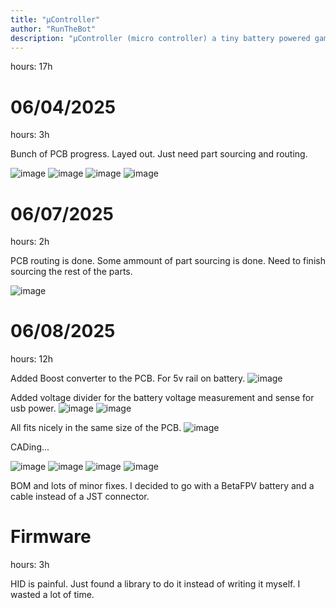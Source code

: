 ```yaml
---
title: "µController"
author: "RunTheBot"
description: "µController (micro controller) a tiny battery powered game controller design for one game...unrailed"
---
```


hours: 17h

# 06/04/2025

hours: 3h


Bunch of PCB progress. Layed out. Just need part sourcing and routing.

![image](https://hc-cdn.hel1.your-objectstorage.com/s/v3/68f7545fd8e5f2b82d3712b0704c0a1798be1076_image.png)
![image](https://hc-cdn.hel1.your-objectstorage.com/s/v3/bf0413c6d878fe7e0421a49f8de10f71f87cac84_image.png)
![image](https://hc-cdn.hel1.your-objectstorage.com/s/v3/0aedea7b7133d785c7a27937a0e7255d475567c5_image.png)
![image](https://hc-cdn.hel1.your-objectstorage.com/s/v3/0576791bb0936b9210af6e72c27dd7d2a589d1fa_image.png)

# 06/07/2025

hours: 2h


PCB routing is done. Some ammount of part sourcing is done. Need to finish sourcing the rest of the parts.

![image](https://hc-cdn.hel1.your-objectstorage.com/s/v3/1cd7c51d8a2a5c1952590e0d563f01b91fe71aaa_image.png)
# 06/08/2025
hours: 12h


Added Boost converter to the PCB. For 5v rail on battery.
![image](https://hc-cdn.hel1.your-objectstorage.com/s/v3/a868b5056217dde40ef0f760efd6a0b8ae36e384_image.png)

Added voltage divider for the battery voltage measurement and sense for usb power.
![image](https://hc-cdn.hel1.your-objectstorage.com/s/v3/90afcab2c56bae4bee9389e896d9dc1bba74f5d0_image.png)
![image](https://hc-cdn.hel1.your-objectstorage.com/s/v3/c2f519e4b966a5b47db57378d283832c749c3beb_image.png)

All fits nicely in the same size of the PCB.
![image](https://hc-cdn.hel1.your-objectstorage.com/s/v3/9f4c7476ad143988d9ea0cb786a5d1b26d1eba8a_image.png)

CADing...

![image](https://hc-cdn.hel1.your-objectstorage.com/s/v3/1a10bd01de3cc271c74322a63a1ff7c2ffc72849_image.png)
![image](https://hc-cdn.hel1.your-objectstorage.com/s/v3/5d50d9335ea0b6fdc14eed1ff1339b5c0a675bdc_image.png)
![image](https://hc-cdn.hel1.your-objectstorage.com/s/v3/7144f1df382f2abd4dc269cb80f44b3a951b4f43_image.png)
![image](https://hc-cdn.hel1.your-objectstorage.com/s/v3/622865fcbeac06e5167a201b37c92d95fd5c9452_image.png)

BOM and lots of minor fixes. I decided to go with a BetaFPV battery and a cable instead of a JST connector. 

# Firmware
hours: 3h

HID is painful. Just found a library to do it instead of writing it myself. I wasted a lot of time.

